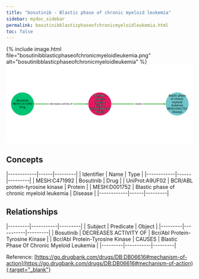 ```yaml
---
title: "bosutinib - Blastic phase of chronic myeloid leukemia"
sidebar: mydoc_sidebar
permalink: bosutinibblasticphaseofchronicmyeloidleukemia.html
toc: false 
---
```


{% include image.html file="bosutinibblasticphaseofchronicmyeloidleukemia.png" alt="bosutinibblasticphaseofchronicmyeloidleukemia" %}![Path Visualization](/images/bosutinibblasticphaseofchronicmyeloidleukemia.png)

## Concepts

|------------|------|---------|
| Identifier | Name | Type    |
|------------|------|---------|
| MESH:C471992 | Bosutinib | Drug |
| UniProt:A9UF02 | BCR/ABL protein-tyrosine kinase | Protein |
| MESH:D001752 | Blastic phase of chronic myeloid leukemia | Disease |
|------------|------|---------|

## Relationships

|---------|-----------|---------|
| Subject | Predicate | Object  |
|---------|-----------|---------|
| Bosutinib | DECREASES ACTIVITY OF | Bcr/Abl Protein-Tyrosine Kinase |
| Bcr/Abl Protein-Tyrosine Kinase | CAUSES | Blastic Phase Of Chronic Myeloid Leukemia |
|---------|-----------|---------|

Reference: [https://go.drugbank.com/drugs/DB:DB06616#mechanism-of-action](https://go.drugbank.com/drugs/DB:DB06616#mechanism-of-action){:target="_blank"}